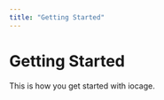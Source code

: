 ```yaml
---
title: "Getting Started"
---
```


Getting Started
===============

This is how you get started with iocage.